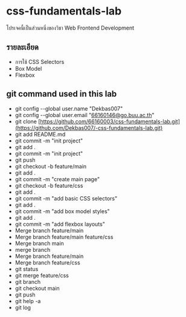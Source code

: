 # css-fundamentals-lab
โปรเจคนี้เป็นส่วนหนึ่งของวิชา Web Frontend Development
## รายละเอียด
- การใช้ CSS Selectors
- Box Model
- Flexbox
## git command used in this lab
- git config --global user.name "Dekbas007"
- git config --global user.email "66160146@go.buu.ac.th"
- git clone [https://github.com/66160003/css-fundamentals-lab.git](https://github.com/Dekbas007/-css-fundamentals-lab.git)
- git add README.md
- git commit -m "init project"
- git add .
- git commit -m "init project"
- git push
- git checkout -b feature/main
- git add .
- git commit -m "create main page"
- git checkout -b feature/css
- git add .
- git commit -m "add basic CSS selectors"
- git add .
- git commit -m "add box model styles"
- git add .
- git commit -m "add flexbox layouts"
- Merge branch feature/main
- Merge branch feature/main feature/css
- Merge branch main
- merge branch
- Merge branch feature/main
- Merge branch feature/css
- git status
- git merge feature/css
- git branch
- git checkout main
- git push
- git help -a
- git log

